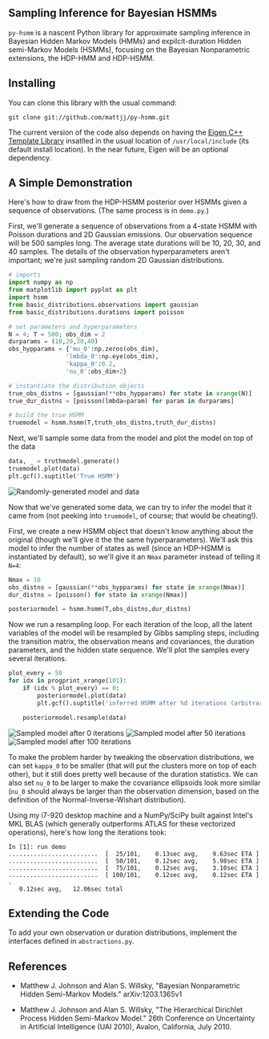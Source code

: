 ## Sampling Inference for Bayesian HSMMs ##
`py-hsmm` is a nascent Python library for approximate sampling inference in
Bayesian Hidden Markov Models (HMMs) and expilcit-duration Hidden semi-Markov
Models (HSMMs), focusing on the Bayesian Nonparametric extensions, the HDP-HMM
and HDP-HSMM. 

<!--
In the Bayesian paradigm, inference refers to both what would in other contexts
be called "learning" (or "parameter fitting") as well as "inference": all the
latent variables in the model, including hidden states and transition/emission
parameters, are included in the posterior distribution. The goal of sampling
inference is to produce (approximate) samples from the posterior, and each
sample roughly represents an alternative HMM or HSMM to explain the data. Using
the Bayesian Nonparametric HDP-HMM and HDP-HSMM, the sampled models that come
out can be of different complexity: there may be good explanations using only 5
states as well as good explanations that use 15 states. The purpose of this
sampling code is to produce samples of those alternatives.
-->

<!--
(At some point in the not-too-distant future, `py-hsmm` may also support
approximate learning/fitting of HMMs and HSMMs through the Expectation
Maximization (EM) algorithm.)
-->

## Installing ##
You can clone this library with the usual command:

```
git clone git://github.com/mattjj/py-hsmm.git
```

The current version of the code also depends on having the [Eigen C++ Template Library](http://eigen.tuxfamily.org/index.php?title=Main_Page) insatlled in the usual location of `/usr/local/include` (its default install location). In the near future, Eigen will be an optional dependency.

## A Simple Demonstration ##
Here's how to draw from the HDP-HSMM posterior over HSMMs given a sequence of
observations. (The same process is in `demo.py`.)

First, we'll generate a sequence of observations from a 4-state HSMM with
Poisson durations and 2D Gaussian emissions. Our observation sequence will be
500 samples long. The average state durations will be 10, 20, 30, and 40
samples. The details of the observation hyperparameters aren't important; we're
just sampling random 2D Gaussian distributions.

```python
# imports
import numpy as np
from matplotlib import pyplot as plt
import hsmm
from basic_distributions.observations import gaussian
from basic_distributions.durations import poisson

# set parameters and hyperparameters
N = 4; T = 500; obs_dim = 2
durparams = (10,20,30,40)
obs_hypparams = {'mu_0':np.zeros(obs_dim),
                'lmbda_0':np.eye(obs_dim),
                'kappa_0':0.2,
                'nu_0':obs_dim+2}

# instantiate the distribution objects
true_obs_distns = [gaussian(**obs_hypparams) for state in xrange(N)]
true_dur_distns = [poisson(lmbda=param) for param in durparams]

# build the true HSMM
truemodel = hsmm.hsmm(T,truth_obs_distns,truth_dur_distns)
```

Next, we'll sample some data from the model and plot the model on top of the
data

```python
data, _ = truthmodel.generate()
truemodel.plot(data)
plt.gcf().suptitle('True HSMM')
```

![Randomly-generated model and data](http://www.mit.edu/~mattjj/github/py-hsmm/truth.png)

Now that we've generated some data, we can try to infer the model that it came
from (not peeking into `truemodel`, of course; that would be cheating!).

First, we create a new HSMM object that doesn't know anything about the
original (though we'll give it the the same hyperparameters). We'll ask this
model to infer the number of states as well (since an HDP-HSMM is instantiated
by default), so we'll give it an `Nmax` parameter instead of telling it `N=4`:

```python
Nmax = 10
obs_distns = [gaussian(**obs_hypparams) for state in xrange(Nmax)]
dur_distns = [poisson() for state in xrange(Nmax)]

posteriormodel = hsmm.hsmm(T,obs_distns,dur_distns)
```

Now we run a resampling loop. For each iteration of the loop, all the latent
variables of the model will be resampled by Gibbs sampling steps, including the
transition matrix, the observation means and covariances, the duration
parameters, and the hidden state sequence. We'll plot the samples every several
iterations.

```python
plot_every = 50
for idx in progprint_xrange(101):
    if (idx % plot_every) == 0:
        posteriormodel.plot(data)
        plt.gcf().suptitle('inferred HSMM after %d iterations (arbitrary colors)' % idx)

    posteriormodel.resample(data)
```

![Sampled model after 0 iterations](http://www.mit.edu/~mattjj/github/py-hsmm/posterior_sample_0.png)
![Sampled model after 50 iterations](http://www.mit.edu/~mattjj/github/py-hsmm/posterior_sample_50.png)
![Sampled model after 100 iterations](http://www.mit.edu/~mattjj/github/py-hsmm/posterior_sample_100.png)

To make the problem harder by tweaking the observation distributions, we can
set `kappa_0` to be smaller (that will put the clusters more on top of each
other), but it still does pretty well because of the duration statistics. We
can also set `nu_0` to be larger to make the covariance ellipsoids look more
similar (`nu_0` should always be larger than the observation dimension, based on
the definition of the Normal-Inverse-Wishart distribution).

Using my i7-920 desktop machine and a NumPy/SciPy built against Intel's MKL
BLAS (which generally outperforms ATLAS for these vectorized operations),
here's how long the iterations took:

```
In [1]: run demo
.........................  [  25/101,    0.13sec avg,    9.63sec ETA ]
.........................  [  50/101,    0.12sec avg,    5.98sec ETA ]
.........................  [  75/101,    0.12sec avg,    3.10sec ETA ]
.........................  [ 100/101,    0.12sec avg,    0.12sec ETA ]
.
   0.12sec avg,   12.06sec total
```

## Extending the Code ##
To add your own observation or duration distributions, implement the interfaces defined in `abstractions.py`.

## References ##
* Matthew J. Johnson and Alan S. Willsky, "Bayesian Nonparametric Hidden Semi-Markov Models." arXiv:1203.1365v1

* Matthew J. Johnson and Alan S. Willsky, "The Hierarchical Dirichlet Process Hidden Semi-Markov Model." 26th Conference on Uncertainty in Artificial Intelligence (UAI 2010), Avalon, California, July 2010.

